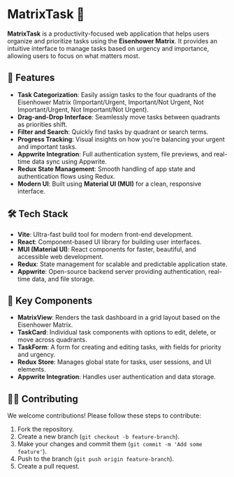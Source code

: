 
# **MatrixTask** 📝

**MatrixTask** is a productivity-focused web application that helps users organize and prioritize tasks using the **Eisenhower Matrix**. It provides an intuitive interface to manage tasks based on urgency and importance, allowing users to focus on what matters most.

## 🚀 **Features**
- **Task Categorization**: Easily assign tasks to the four quadrants of the Eisenhower Matrix (Important/Urgent, Important/Not Urgent, Not Important/Urgent, Not Important/Not Urgent).
- **Drag-and-Drop Interface**: Seamlessly move tasks between quadrants as priorities shift.
- **Filter and Search**: Quickly find tasks by quadrant or search terms.
- **Progress Tracking**: Visual insights on how you're balancing your urgent and important tasks.
- **Appwrite Integration**: Full authentication system, file previews, and real-time data sync using Appwrite.
- **Redux State Management**: Smooth handling of app state and authentication flows using Redux.
- **Modern UI**: Built using **Material UI (MUI)** for a clean, responsive interface.

## 🛠 **Tech Stack**

- **Vite**: Ultra-fast build tool for modern front-end development.
- **React**: Component-based UI library for building user interfaces.
- **MUI (Material UI)**: React components for faster, beautiful, and accessible web development.
- **Redux**: State management for scalable and predictable application state.
- **Appwrite**: Open-source backend server providing authentication, real-time data, and file storage.

## 🧩 **Key Components**

- **MatrixView**: Renders the task dashboard in a grid layout based on the Eisenhower Matrix.
- **TaskCard**: Individual task components with options to edit, delete, or move across quadrants.
- **TaskForm**: A form for creating and editing tasks, with fields for priority and urgency.
- **Redux Store**: Manages global state for tasks, user sessions, and UI elements.
- **Appwrite Integration**: Handles user authentication and data storage.

## 👨‍💻 **Contributing**

We welcome contributions! Please follow these steps to contribute:

1. Fork the repository.
2. Create a new branch (`git checkout -b feature-branch`).
3. Make your changes and commit them (`git commit -m 'Add some feature'`).
4. Push to the branch (`git push origin feature-branch`).
5. Create a pull request.

